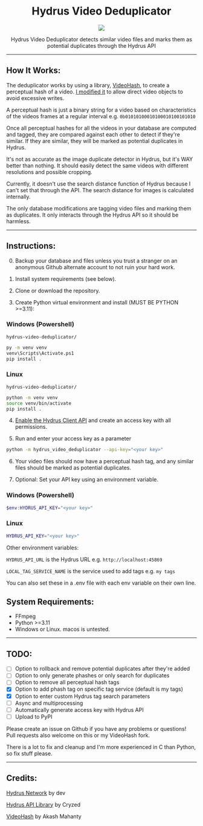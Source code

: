<div align="center">
  
 # Hydrus Video Deduplicator
  <img src="https://github.com/appleappleapplenanner/hydrus-video-deduplicator/assets/104981058/968603d3-5a11-4a05-bbb4-7b91b71fb61d">

  
Hydrus Video Deduplicator detects similar video files and marks them as potential duplicates through the Hydrus API

</div>
 
---

## How It Works:
The deduplicator works by using a library, [VideoHash](https://github.com/akamhy/videohash), to create a perceptual hash of a video. [I modified it](https://github.com/appleappleapplenanner/videohash) to allow direct video objects to avoid excessive writes.

A perceptual hash is just a binary string for a video based on characteristics of the videos frames at a regular interval e.g. `0b01010100010100010100101010`

Once all perceptual hashes for all the videos in your database are computed and tagged, they are compared against each other to detect if they're similar. If they are similar, they will be marked as potential duplicates in Hydrus.

It's not as accurate as the image duplicate detector in Hydrus, but it's WAY better than nothing. It should easily detect the same videos with different resolutions and possible cropping.

Currently, it doesn't use the search distance function of Hydrus because I can't set that through the API. The search distance for images is calculated internally.

The only database modifications are tagging video files and marking them as duplicates. It only interacts through the Hydrus API so it should be harmless.

---

## Instructions:
0. Backup your database and files unless you trust a stranger on an anonymous Github alternate account to not ruin your hard work. 

1. Install system requirements (see below).

2. Clone or download the repository.
3. Create Python virtual environment and install (MUST BE PYTHON >=3.11):

### Windows (Powershell)

`hydrus-video-deduplicator/`
```sh
py -m venv venv
venv\Scripts\Activate.ps1
pip install .
```

### Linux

`hydrus-video-deduplicator/`
```sh
python -m venv venv
source venv/bin/activate
pip install .
```

4. [Enable the Hydrus Client API](https://hydrusnetwork.github.io/hydrus/client_api.html#enabling_the_api) and create an access key with all permissions.

5. Run and enter your access key as a parameter
```sh
python -m hydrus_video_deduplicator --api-key="<your key>"
```

6. Your video files should now have a perceptual hash tag, and any similar files should be marked as potential duplicates.

7. Optional: Set your API key using an environment variable.

### Windows (Powershell)
```Powershell
$env:HYDRUS_API_KEY="<your key>" 
```

### Linux
```sh
HYDRUS_API_KEY="<your key>"
```

Other environment variables:

`HYDRUS_API_URL` is the Hydrus URL e.g. `http://localhost:45869`

`LOCAL_TAG_SERVICE_NAME` is the service used to add tags e.g. `my tags`

You can also set these in a .env file with each env variable on their own line.

## System Requirements:
- FFmpeg
- Python >=3.11
- Windows or Linux. macos is untested.

---

## TODO:
- [ ] Option to rollback and remove potential duplicates after they're added
- [ ] Option to only generate phashes or only search for duplicates
- [ ] Option to remove all perceptual hash tags
- [x] Option to add phash tag on specific tag service (default is my tags)
- [x] Option to enter custom Hydrus tag search parameters
- [ ] Async and multiprocessing
- [ ] Automatically generate access key with Hydrus API
- [ ] Upload to PyPI

Please create an issue on Github if you have any problems or questions! Pull requests also welcome on this or my VideoHash fork. 

There is a lot to fix and cleanup and I'm more experienced in C than Python, so fix stuff please.

---

## Credits:
[Hydrus Network](https://github.com/hydrusnetwork/hydrus) by dev

[Hydrus API Library](https://gitlab.com/cryzed/hydrus-api) by Cryzed

[VideoHash](https://github.com/akamhy/videohash) by Akash Mahanty